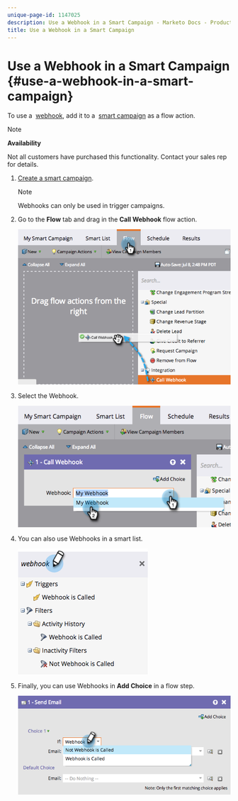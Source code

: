 ```yaml
---
unique-page-id: 1147025
description: Use a Webhook in a Smart Campaign - Marketo Docs - Product Documentation
title: Use a Webhook in a Smart Campaign
---
```


# Use a Webhook in a Smart Campaign {#use-a-webhook-in-a-smart-campaign}

To use a&nbsp; [webhook](http://developers.marketo.com/documentation/webhooks/), add it to a&nbsp; [smart campaign](add-a-flow-step-to-a-smart-campaign.md)&nbsp;as a flow action.

>[!NOTE]
>
>**Availability**
>
>Not all customers have purchased this functionality. Contact your sales rep for details.

1. [Create a smart campaign](../../../../product-docs/core-marketo-concepts/smart-campaigns/creating-a-smart-campaign/create-a-new-smart-campaign.md).

   >[!NOTE]
   >
   >Webhooks can only be used in trigger campaigns.

1. Go to the **Flow** tab and drag in the **Call Webhook** flow action.

   ![](assets/image2014-9-22-15-3a8-3a2.png)

1. Select the Webhook.

   ![](assets/image2014-9-22-15-3a8-3a5.png)

1. You can also use Webhooks in a smart list.

   ![](assets/2017-05-02-10-54-38.png)

1. Finally, you can use Webhooks in **Add Choice** in a flow step.

   ![](assets/image2014-9-22-15-3a8-3a13.png)


